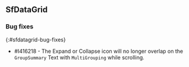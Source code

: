 ## SfDataGrid

### Bug fixes
{:#sfdatagrid-bug-fixes}

* \#I416218 - The Expand or Collapse icon will no longer overlap on the `GroupSummary` Text with `MultiGrouping` while scrolling.
